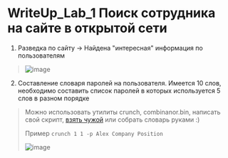 # WriteUp_Lab_1 Поиск сотрудника на сайте в открытой сети

1. Разведка по сайту -> Найдена "интересная" информация по пользователям
   
> ![image](https://github.com/k0yt/labs/assets/114695070/0134d272-147f-4f6b-bb3b-9e6d34e7b57f)


2. Составление словаря паролей на пользователя. Имеется 10 слов, необходимо составить список паролей в которых используется 5 слов в разном порядке

> Можно использовать утилиты crunch, combinanor.bin, написать свой скрипт, [взять чужой](https://github.com/Bitwise-01/Passwords/tree/master) или собрать словарь руками :)
> 
> Пример `crunch 1 1 -p Alex Company Position`
> 
> ![image](https://github.com/k0yt/labs/assets/114695070/037c7bc9-f212-4e8a-9e11-924307c55182)
